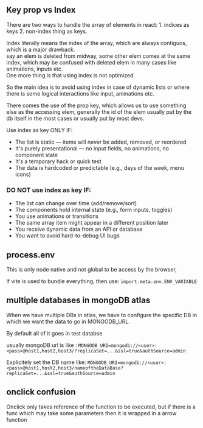 ## Key prop vs Index

There are two ways to handle the array of elements in react: 1. indices as keys 2. non-index thing as keys.

Index literally means the index of the array, which are always contiguos, which is a major drawback.  
say an elem is deleted from midway, some other elem comes at the same index, which may be confused with deleted elem in many cases like animations, inputs etc.  
One more thing is that using index is not optimized.

So the main idea is to avoid using index in case of dynamic lists or where there is some logical interactions like input, animations etc.

There comes the use of the prop key, which allows us to use something else as the accessing elem, generally the id of the elem usually put by the db itself in the most cases or usually put by most devs.

Use index as key ONLY IF:

-   The list is static — items will never be added, removed, or reordered
-   It's purely presentational — no input fields, no animations, no component state
-   It's a temporary hack or quick test
-   The data is hardcoded or predictable (e.g., days of the week, menu icons)

### DO NOT use index as key IF:

-   The list can change over time (add/remove/sort)
-   The components hold internal state (e.g., form inputs, toggles)
-   You use animations or transitions
-   The same array item might appear in a different position later
-   You receive dynamic data from an API or database
-   You want to avoid hard-to-debug UI bugs

## process.env

This is only node native and not global to be access by the browser,

If vite is used to bundle everything, then use: `import.meta.env.ENV_VARIABLE`

## multiple databases in mongoDB atlas

When we have multiple DBs in atlas, we have to configure the specific DB in which we want the data to go in MONGODB_URL.

By default all of it goes in test databse

usually mongoDB url is like : `MONGODB_URI=mongodb://<user>:<pass>@host1,host2,host3/?replicaSet=...&ssl=true&authSource=admin`

Explicitely set the DB name like:
`MONGODB_URI=mongodb://<user>:<pass>@host1,host2,host3/nameoftheDataBase?replicaSet=...&ssl=true&authSource=admin`

## onclick confusion

Onclick only takes reference of the function to be executed, but if there is a func which may take some parameters then it is wrapped in a arrow function
